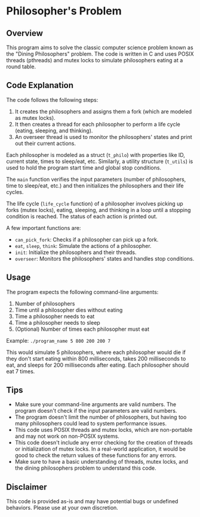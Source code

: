 # Philosopher's Problem

## Overview
This program aims to solve the classic computer science problem known as the "Dining Philosophers" problem. The code is written in C and uses POSIX threads (pthreads) and mutex locks to simulate philosophers eating at a round table.

## Code Explanation
The code follows the following steps:

1. It creates the philosophers and assigns them a fork (which are modeled as mutex locks).
2. It then creates a thread for each philosopher to perform a life cycle (eating, sleeping, and thinking).
3. An overseer thread is used to monitor the philosophers' states and print out their current actions.

Each philosopher is modeled as a struct (`t_philo`) with properties like ID, current state, times to sleep/eat, etc. Similarly, a utility structure (`t_utils`) is used to hold the program start time and global stop conditions.

The `main` function verifies the input parameters (number of philosophers, time to sleep/eat, etc.) and then initializes the philosophers and their life cycles.

The life cycle (`life_cycle` function) of a philosopher involves picking up forks (mutex locks), eating, sleeping, and thinking in a loop until a stopping condition is reached. The status of each action is printed out.

A few important functions are:

- `can_pick_fork`: Checks if a philosopher can pick up a fork.
- `eat`, `sleep`, `think`: Simulate the actions of a philosopher.
- `init`: Initialize the philosophers and their threads.
- `overseer`: Monitors the philosophers' states and handles stop conditions.

## Usage
The program expects the following command-line arguments:

1. Number of philosophers
2. Time until a philosopher dies without eating
3. Time a philosopher needs to eat
4. Time a philosopher needs to sleep
5. (Optional) Number of times each philosopher must eat

Example: `./program_name 5 800 200 200 7`

This would simulate 5 philosophers, where each philosopher would die if they don't start eating within 800 milliseconds, takes 200 milliseconds to eat, and sleeps for 200 milliseconds after eating. Each philosopher should eat 7 times.

## Tips

- Make sure your command-line arguments are valid numbers. The program doesn't check if the input parameters are valid numbers.
- The program doesn't limit the number of philosophers, but having too many philosophers could lead to system performance issues.
- This code uses POSIX threads and mutex locks, which are non-portable and may not work on non-POSIX systems.
- This code doesn't include any error checking for the creation of threads or initialization of mutex locks. In a real-world application, it would be good to check the return values of these functions for any errors.
- Make sure to have a basic understanding of threads, mutex locks, and the dining philosophers problem to understand this code.

## Disclaimer
This code is provided as-is and may have potential bugs or undefined behaviors. Please use at your own discretion.